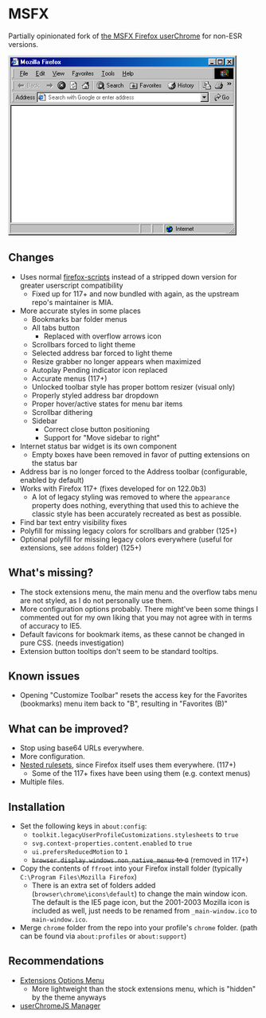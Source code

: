 # MSFX

Partially opinionated fork of [the MSFX Firefox userChrome](https://github.com/WinClassic/MSFX) for non-ESR versions.

![Screenshot of MSFX](.assets/screenshot.png)

## Changes

- Uses normal [firefox-scripts](https://github.com/xiaoxiaoflood/firefox-scripts) instead of a stripped down version for greater userscript compatibility
  - Fixed up for 117+ and now bundled with again, as the upstream repo's maintainer is MIA.
- More accurate styles in some places
  - Bookmarks bar folder menus
  - All tabs button
    - Replaced with overflow arrows icon
  - Scrollbars forced to light theme
  - Selected address bar forced to light theme
  - Resize grabber no longer appears when maximized
  - Autoplay Pending indicator icon replaced
  - Accurate menus (117+)
  - Unlocked toolbar style has proper bottom resizer (visual only)
  - Properly styled address bar dropdown
  - Proper hover/active states for menu bar items
  - Scrollbar dithering
  - Sidebar
    - Correct close button positioning
    - Support for "Move sidebar to right"
- Internet status bar widget is its own component
  - Empty boxes have been removed in favor of putting extensions on the status bar
- Address bar is no longer forced to the Address toolbar (configurable, enabled by default)
- Works with Firefox 117+ (fixes developed for on 122.0b3)
  - A lot of legacy styling was removed to where the `appearance` property does nothing, everything that used this to achieve the classic style has been accurately recreated as best as possible.
- Find bar text entry visibility fixes
- Polyfill for missing legacy colors for scrollbars and grabber (125+)
- Optional polyfill for missing legacy colors everywhere (useful for extensions, see `addons` folder) (125+)

## What's missing?

- The stock extensions menu, the main menu and the overflow tabs menu are not styled, as I do not personally use them.
- More configuration options probably. There might've been some things I commented out for my own liking that you may not agree with in terms of accuracy to IE5.
- Default favicons for bookmark items, as these cannot be changed in pure CSS. (needs investigation)
- Extension button tooltips don't seem to be standard tooltips.

## Known issues

- Opening "Customize Toolbar" resets the access key for the Favorites (bookmarks) menu item back to "B", resulting in "Favorites (B)"

## What can be improved?

- Stop using base64 URLs everywhere.
- More configuration.
- [Nested rulesets](https://developer.mozilla.org/en-US/docs/Web/CSS/CSS_nesting), since Firefox itself uses them everywhere. (117+)
  - Some of the 117+ fixes have been using them (e.g. context menus)
- Multiple files.

## Installation

- Set the following keys in `about:config`:
  - `toolkit.legacyUserProfileCustomizations.stylesheets` to `true`
  - `svg.context-properties.content.enabled` to `true`
  - `ui.prefersReducedMotion` to `1`
  - ~~`browser.display.windows.non_native_menus` to `0`~~ (removed in 117+)
- Copy the contents of `ffroot` into your Firefox install folder (typically `C:\Program Files\Mozilla Firefox`)
  - There is an extra set of folders added (`browser\chrome\icons\default`) to change the main window icon. The default is the IE5 page icon, but the 2001-2003 Mozilla icon is included as well, just needs to be renamed from `_main-window.ico` to `main-window.ico`.
- Merge `chrome` folder from the repo into your profile's `chrome` folder. (path can be found via `about:profiles` or `about:support`)

## Recommendations

- [Extensions Options Menu](https://raw.githubusercontent.com/xiaoxiaoflood/firefox-scripts/master/chrome/extensionOptionsMenu.uc.js)
  - More lightweight than the stock extensions menu, which is "hidden" by the theme anyways
- [userChromeJS Manager](https://raw.githubusercontent.com/xiaoxiaoflood/firefox-scripts/master/chrome/rebuild_userChrome.uc.js)

